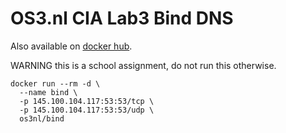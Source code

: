 # OS3.nl CIA Lab3 Bind DNS

Also available on [docker hub](https://hub.docker.com/r/os3nl/bind).

WARNING this is a school assignment, do not run this otherwise.

```
docker run --rm -d \
  --name bind \
  -p 145.100.104.117:53:53/tcp \
  -p 145.100.104.117:53:53/udp \
  os3nl/bind
```
